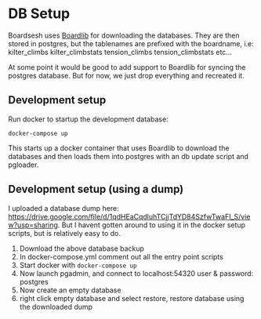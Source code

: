 # DB Setup

Boardsesh uses [Boardlib](https://github.com/lemeryfertitta/BoardLib) for downloading the databases.
They are then stored in postgres, but the tablenames are prefixed with the boardname, i.e:
kilter_climbs
kilter_climbstats
tension_climbs
tension_climbstats
etc...

At some point it would be good to add support to Boardlib for syncing the postgres database.
But for now, we just drop everything and recreated it.

## Development setup

Run docker to startup the development database:

```
docker-compose up
```

This starts up a docker container that uses Boardlib to download the databases and then loads them into postgres with an db update script and pgloader.

## Development setup (using a dump)

I uploaded a database dump here: https://drive.google.com/file/d/1qdHEaCqdluhTCjjTdYD84SzfwTwaFI_S/view?usp=sharing.
But I havent gotten around to using it in the docker setup scripts, but is relatively easy to do.

1. Download the above database backup
2. In docker-compose.yml comment out all the entry point scripts
3. Start docker with `docker-compose up`
4. Now launch pgadmin, and connect to localhost:54320 user & password: postgres
5. Now create an empty database
6. right click empty database and select restore, restore database using the downloaded dump
